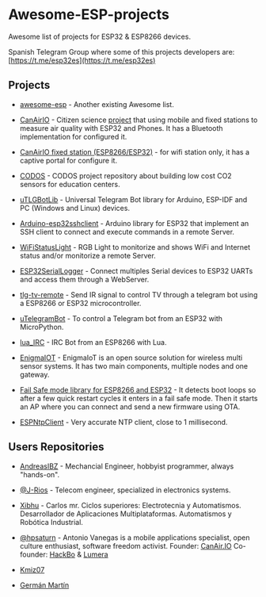 
# Awesome-ESP-projects

Awesome list of projects for ESP32 & ESP8266 devices.

Spanish Telegram Group where some of this projects developers are:  
[https://t.me/esp32es](https://t.me/esp32es)

## Projects

- [awesome-esp](https://github.com/agucova/awesome-esp) - Another existing Awesome list.

- [CanAirIO](https://github.com/kike-canaries/canairio_firmware#canairio-firmware) - Citizen science [project](https://canair.io) that using mobile and fixed stations to measure air quality with ESP32 and Phones. It has a Bluetooth implementation for configured it.

- [CanAirIO fixed station (ESP8266/ESP32)](https://github.com/hpsaturn/CanAirIO_fixed_station) - for wifi station only, it has a captive portal for configure it.

- [CODOS](https://github.com/miguelangelcasanova/codos) - CODOS project repository about building low cost CO2 sensors for education centers.

- [uTLGBotLib](https://github.com/J-Rios/uTLGBotLib) - Universal Telegram Bot library for Arduino, ESP-IDF and PC (Windows and Linux) devices.

- [Arduino-esp32sshclient](https://github.com/J-Rios/Arduino-esp32sshclient) - Arduino library for ESP32 that implement an SSH client to connect and execute commands in a remote Server.

- [WiFiStatusLight](https://github.com/J-Rios/WiFiStatusLight) - RGB Light to monitorize and shows WiFi and Internet status and/or monitorize a remote Server.

- [ESP32SerialLogger](https://github.com/J-Rios/ESP32SerialLogger) - Connect multiples Serial devices to ESP32 UARTs and access them through a WebServer.

- [tlg-tv-remote](https://github.com/J-Rios/tlg-tv-remote) - Send IR signal to control TV through a telegram bot using a ESP8266 or ESP32 microcontroller.

- [uTelegramBot](https://github.com/Kmiz07/uTelegramBot) - To control a Telegram bot from an ESP32 with MicroPython.

- [lua_IRC](https://github.com/Kmiz07/lua_IRC) - IRC Bot from an ESP8266 with Lua.

- [EnigmaIOT](https://github.com/gmag11/EnigmaIOT) - EnigmaIoT is an open source solution for wireless multi sensor systems. It has two main components, multiple nodes and one gateway.

- [Fail Safe mode library for ESP8266 and ESP32](https://github.com/gmag11/FailSafeMode/) - It detects boot loops so after a few quick restart cycles it enters in a fail safe mode. Then it starts an AP where you can connect and send a new firmware using OTA.

- [ESPNtpClient](https://github.com/gmag11/ESPNtpClient) - Very accurate NTP client, close to 1 millisecond.

## Users Repositories

- [AndreasIBZ](https://github.com/AndreasIBZ) - Mechancial Engineer, hobbyist programmer, always "hands-on".

- [@J-Rios](https://github.com/J-Rios) - Telecom engineer, specialized in electronics systems.

- [Xibhu](https://github.com/xibhu) - Carlos mr. Ciclos superiores: Electrotecnia y Automatismos. Desarrollador de Aplicaciones Multiplataformas. Automatismos y Robótica Industrial.

- [@hpsaturn](https://github.com/hpsaturn) - Antonio Vanegas is a mobile applications specialist, open culture enthusiast, software freedom activist. Founder: [CanAir.IO](https://canair.io) Co-founder: [HackBo](http://hackbo.co) & [Lumera](http://lumera.co/ks)

- [Kmiz07](https://github.com/Kmiz07)

- [Germán Martín](https://github.com/gmag11)
